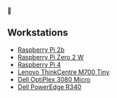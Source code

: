 👋

## Workstations

- [Raspberry Pi 2b](https://www.raspberrypi.com/products/raspberry-pi-2-model-b/)
- [Raspberry Pi Zero 2 W]([https://www.raspberrypi.com/products/raspberry-pi-4-model-b/](https://www.raspberrypi.com/products/raspberry-pi-zero-2-w/))
- [Raspberry Pi 4](https://www.raspberrypi.com/products/raspberry-pi-4-model-b/)
- [Lenovo ThinkCentre M700 Tiny](https://www.lenovo.com/de/de/p/desktops/thinkcentre/m-series-tiny/thinkcentre-m700/11tc1mtm700)
- [Dell OptiPlex 3080 Micro](https://www.dell.com/support/home/de-de/product-support/product/optiplex-3080-micro/overview)
- [Dell PowerEdge R340](https://www.dell.com/de-at/shop/poweredge-server/poweredge-r340-rack-server/spd/poweredge-r340/emea_r340_vi_vp)
